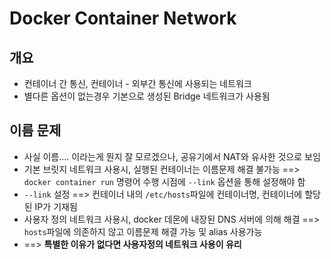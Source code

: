 # Docker Container Network

## 개요

* 컨테이너 간 통신, 컨테이너 - 외부간 통신에 사용되는 네트워크
* 별다른 옵션이 없는경우 기본으로 생성된 Bridge 네트워크가 사용됨

## 이름 문제

* 사실 이름.... 이라는게 뭔지 잘 모르겠으나, 공유기에서 NAT와 유사한 것으로 보임
* 기본 브릿지 네트워크 사용시, 실행된 컨테이너는 이름문제 해결 불가능 ==> `docker container run` 명령어 수행 시점에 `--link` 옵션을 통해 설정해야 함
* `--link` 설정 ==> 컨테이너 내의 `/etc/hosts`파일에 컨테이너명, 컨테이너에 할당된 IP가 기재됨
* 사용자 정의 네트워크 사용시, docker 데몬에 내장된 DNS 서버에 의해 해결 ==> `hosts`파일에 의존하지 않고 이름문제 해결 가능 및 alias 사용가능 
* ==> <b>특별한 이유가 없다면 사용자정의 네트워크 사용이 유리</b> 


